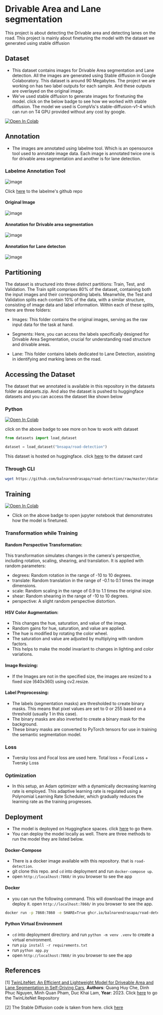 # Drivable Area and Lane segmentation

This project is about detecting the Drivable area and detecting lanes on the road. This project is mainly about finetuning the model with the dataset we generated using stable diffusion

## Dataset

- This dataset contains images for Drivable Area segmentation and Lane detection. All the images are generated using Stable diffusion in Google Colaboratory. This dataset is around 90 Megabytes. The project we are working on has two label outputs for each sample. And these outputs are overlayed on the original image.
- We've used stable diffusion to generate images for finetuning the model. click on the below badge to see how we worked with stable diffusion. The model we used is CompVis's stable-diffusion-v1-4 which can run on T4 GPU provided without any cost by google.

<a href="https://colab.research.google.com/github/balnarendrasapa/road-detection/blob/master/stable_diffusion/stable_diffusion.ipynb" target="_parent"><img src="https://colab.research.google.com/assets/colab-badge.svg" alt="Open In Colab"/></a>

## Annotation

- The images are annotated using labelme tool. Which is an opensource tool used to annotate image data. Each image is annotated twice one is for drivable area segmentation and another is for lane detection.

### Labelme Annotation Tool

![image](https://github.com/balnarendrasapa/road-detection/assets/61614290/3458871a-12ff-4ce0-b26c-e0a57f985c96)

Click [here](https://github.com/wkentaro/labelme) to the labelme's github repo

#### Original Image

![image](https://github.com/balnarendrasapa/road-detection/assets/61614290/cda57ce3-14f0-4fec-aa8c-03974c25a753)

#### Annotation for Drivable area segmentation

![image](https://github.com/balnarendrasapa/road-detection/assets/61614290/c34f80fa-07e8-4b82-b767-9da4f8f14071)

#### Annotation for Lane detecton

![image](https://github.com/balnarendrasapa/road-detection/assets/61614290/d2ef6899-de98-41ea-a723-4498ae4454e6)

## Partitioning

The dataset is structured into three distinct partitions: Train, Test, and Validation. The Train split comprises 80% of the dataset, containing both the input images and their corresponding labels. Meanwhile, the Test and Validation splits each contain 10% of the data, with a similar structure, consisting of image data and label information.
Within each of these splits, there are three folders:

- Images: This folder contains the original images, serving as the raw input data for the task at hand.

- Segments: Here, you can access the labels specifically designed for Drivable Area Segmentation, crucial for understanding road structure and drivable areas.

- Lane: This folder contains labels dedicated to Lane Detection, assisting in identifying and marking lanes on the road.

## Accessing the Dataset

The dataset that we annotated is available in this repository in the datasets folder as datasets.zip. And also the dataset is pushed to huggingface datasets and you can access the dataset like shown below

### Python

<a href="https://colab.research.google.com/github/balnarendrasapa/road-detection/blob/master/datasets/Huggingface_dataset_tutorial.ipynb" target="_parent"><img src="https://colab.research.google.com/assets/colab-badge.svg" alt="Open In Colab"/></a>

click on the above badge to see more on how to work with dataset

```python
from datasets import load_dataset

dataset = load_dataset("bnsapa/road-detection")
```
This dataset is hosted on huggingface. click [here](https://huggingface.co/datasets/bnsapa/road-detection) to the dataset card

### Through CLI

```bash
wget https://github.com/balnarendrasapa/road-detection/raw/master/datasets/dataset.zip
```

## Training

<a href="https://colab.research.google.com/github/balnarendrasapa/road-detection/blob/master/submissions/Update%202/Update_2_with_test.ipynb" target="_parent"><img src="https://colab.research.google.com/assets/colab-badge.svg" alt="Open In Colab"/></a>

- Click on the above badge to open jupyter notebook that demonstrates how the model is finetuned.

### Transformation while Training

#### Random Perspective Transformation:
This transformation simulates changes in the camera's perspective, including rotation, scaling, shearing, and translation. It is applied with random parameters:

  - degrees: Random rotation in the range of -10 to 10 degrees.
  - translate: Random translation in the range of -0.1 to 0.1 times the image dimensions.
  - scale: Random scaling in the range of 0.9 to 1.1 times the original size.
  - shear: Random shearing in the range of -10 to 10 degrees.
  - perspective: A slight random perspective distortion.
  
#### HSV Color Augmentation:
  
  - This changes the hue, saturation, and value of the image.
  - Random gains for hue, saturation, and value are applied.
  - The hue is modified by rotating the color wheel.
  - The saturation and value are adjusted by multiplying with random factors.
  - This helps to make the model invariant to changes in lighting and color variations.
  
#### Image Resizing:

  - If the Images are not in the specified size, the images are resized to a fixed size (640x360) using cv2.resize.
  
#### Label Preprocessing:
  
  - The labels (segmentation masks) are thresholded to create binary masks. This means that pixel values are set to 0 or 255 based on a threshold (usually 1 in this case).
  - The binary masks are also inverted to create a binary mask for the background.
  - These binary masks are converted to PyTorch tensors for use in training the semantic segmentation model.

### Loss

- Tversky loss and Focal loss are used here. Total loss = Focal Loss + Tversky Loss

### Optimization

- In this setup, an Adam optimizer with a dynamically decreasing learning rate is employed. This adaptive learning rate is regulated using a Polynomial Learning Rate Scheduler, which gradually reduces the learning rate as the training progresses.

## Deployment

- The model is deployed on Huggingface spaces. click [here](https://huggingface.co/spaces/bnsapa/road-detection) to go there.
- You can deploy the model locally as well. There are three methods to run the model they are listed below.
  
#### Docker-Compose
- There is a docker image available with this repository. that is `road-detection`.
- git clone this repo. and `cd` into deployment and run `docker-compose up`.
- open `http://localhost:7860/` in you browser to see the app
  
#### Docker
- you can run the following command. This will download the image and deploy it. open `http://localhost:7860/` in you browser to see the app.
```bash
docker run -p 7860:7860 -e SHARE=True ghcr.io/balnarendrasapa/road-detection:latest
```

#### Python Virtual Environment
- `cd` into deployment directory. and run `python -m venv .venv` to create a virtual environment.
- run `pip install -r requirements.txt`
- run `python app.py`
- open `http://localhost:7860/` in you browser to see the app

## References

[1] [TwinLiteNet: An Efficient and Lightweight Model for Driveable Area and Lane Segmentation in Self-Driving Cars](https://arxiv.org/abs/2307.10705), **Authors**: Quang Huy Che, Dinh Phuc Nguyen, Minh Quan Pham, Duc Khai Lam, **Year**: 2023. Click [here](https://github.com/chequanghuy/TwinLiteNet) to go the TwinLiteNet Repository

[2] The Stable Diffusion code is taken from here. click [here](https://colab.research.google.com/github/huggingface/notebooks/blob/main/diffusers/stable_diffusion.ipynb)
